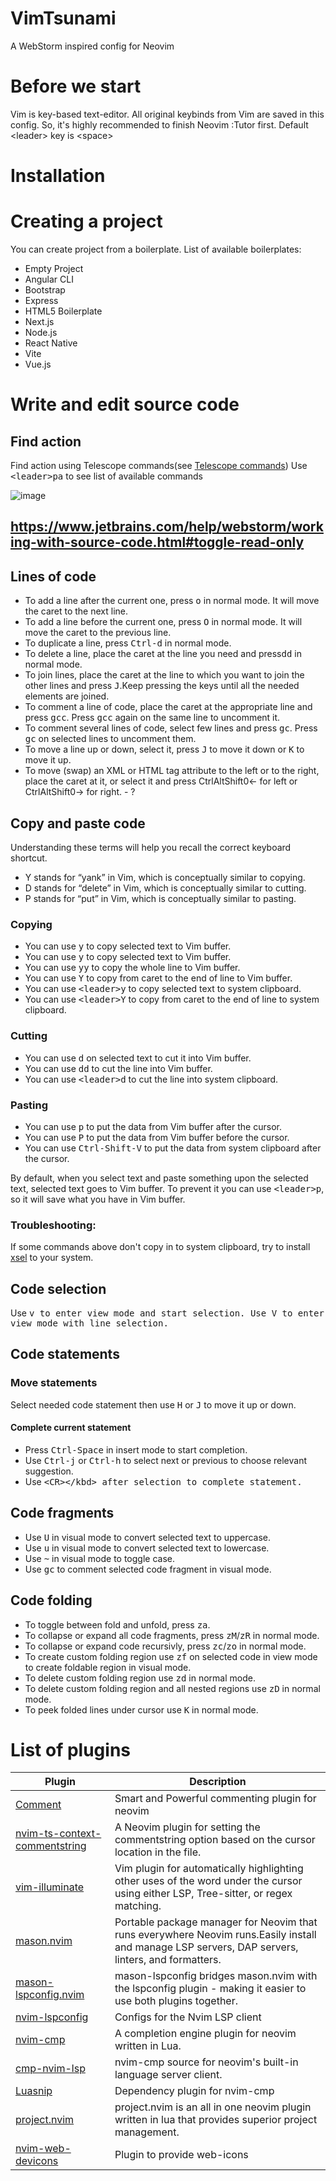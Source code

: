 # VimTsunami
A WebStorm inspired config for Neovim





# Before we start
Vim is key-based text-editor.
All original keybinds from Vim are saved in this config. So, it's highly recommended to finish Neovim :Tutor first. 
Default \<leader\> key is \<space\>

# Installation

# Creating a project
You can create project from a boilerplate. 
List of available boilerplates: 
- Empty Project
- Angular CLI
- Bootstrap
- Express
- HTML5 Boilerplate
- Next.js
- Node.js
- React Native
- Vite
- Vue.js


# Write and edit source code

## Find action 
Find action using Telescope commands(see [Telescope commands](https://github.com/nvim-telescope/telescope.nvim?tab=readme-ov-file#vim-pickers))
Use <kbd>\<leader\>pa</kbd> to see list of available commands

![image](https://github.com/EngineerMonkey404/VimTsunami/assets/74253189/32fb49e1-2278-4763-b436-c72d79cc5126)

## https://www.jetbrains.com/help/webstorm/working-with-source-code.html#toggle-read-only

## Lines of code

- To add a line after the current one, press <kbd>o</kbd> in normal mode. It will move the caret to the next line.<br>
- To add a line before the current one, press <kbd>O</kbd> in normal mode. It will move the caret to the previous line.<br>
- To duplicate a line, press <kbd>Ctrl-d</kbd> in normal mode.<br>
- To delete a line, place the caret at the line you need and press<kbd>dd</kbd> in normal mode.<br>
- To join lines, place the caret at the line to which you want to join the other lines and press <kbd>J</kbd>.Keep pressing the keys until all the needed elements are joined.<br>
- To comment a line of code, place the caret at the appropriate line and press <kbd>gcc</kbd>. Press <kbd>gcc</kbd> again on the same line to uncomment it.
- To comment several lines of code, select few lines and press <kbd>gc</kbd>. Press <kbd>gc</kbd> on selected lines to uncomment them.
- To move a line up or down, select it, press <kbd>J</kbd> to move it down or <kbd>K</kbd> to move it up.
- To move (swap) an XML or HTML tag attribute to the left or to the right, place the caret at it, or select it and press CtrlAltShift0← for left or CtrlAltShift0→ for right. - ? 

## Copy and paste code

Understanding these terms will help you recall the correct keyboard shortcut.
- Y stands for “yank” in Vim, which is conceptually similar to copying.
- D stands for “delete” in Vim, which is conceptually similar to cutting.
- P stands for “put” in Vim, which is conceptually similar to pasting.

### Copying

- You can use <kbd>y</kbd> to copy selected text to Vim buffer.
- You can use <kbd>y</kbd> to copy selected text to Vim buffer.
- You can use <kbd>yy</kbd> to copy the whole line to Vim buffer.
- You can use <kbd>Y</kbd> to copy from caret to the end of line to Vim buffer.
- You can use <kbd>\<leader\>y</kbd> to copy selected text to system clipboard.
- You can use <kbd>\<leader\>Y</kbd> to copy from caret to the end of line to system clipboard.


### Cutting

- You can use <kbd>d</kbd> on selected text to cut it into Vim buffer.
- You can use <kbd>dd</kbd> to cut the line into Vim buffer.
- You can use <kbd>\<leader\>d</kbd> to cut the line into system clipboard.


### Pasting

- You can use <kbd>p</kbd> to put the data from Vim buffer after the cursor.
- You can use <kbd>P</kbd> to put the data from Vim buffer before the cursor.
- You can use <kbd>Ctrl-Shift-V</kbd> to put the data from system clipboard after the cursor.

By default, when you select text and paste something upon the selected text, selected text goes to Vim buffer.
To prevent it you can use <kbd>\<leader\>p</kbd>, so it will save what you have in Vim buffer.


### Troubleshooting:
If some commands above don't copy in to system clipboard, try to install [xsel](https://github.com/kfish/xsel) to your system. 


## Code selection
Use <kbd>v<kbd> to enter view mode and start selection.
Use <kbd>V<kbd> to enter view mode with line selection.


## Code statements 

### Move statements

Select needed code statement then use <kbd>H</kbd> or <kbd>J</kbd> to move it up or down.


#### Complete current statement

- Press <kbd>Ctrl-Space</kbd> in insert mode to start completion.
- Use <kbd>Ctrl-j</kbd> or <kbd>Ctrl-h</kbd> to select next or previous to choose relevant suggestion.
- Use <kbd>\<CR>\</kbd> after selection to complete statement.


## Code fragments

- Use <kbd>U</kbd> in visual mode to convert selected text to uppercase.
- Use <kbd>u</kbd> in visual mode to convert selected text to lowercase.
- Use <kbd>~</kbd> in visual mode to toggle case.
- Use <kbd>gc</kbd> to comment selected code fragment in visual mode.


## Code folding

- To toggle between fold and unfold, press <kbd>za</kbd>.
- To collapse or expand all code fragments, press <kbd>zM</kbd>/<kbd>zR</kbd> in normal mode.
- To collapse or expand code recursivly, press <kbd>zc</kbd>/<kbd>zo</kbd> in normal mode.
- To create custom folding region use <kbd>zf</kbd> on selected code in view mode to create foldable region in visual mode.
- To delete custom folding region use <kbd>zd</kbd> in normal mode.
- To delete custom folding region and all nested regions use <kbd>zD</kbd> in normal mode.
- To peek folded lines under cursor use <kbd>K</kbd> in normal mode.


#






# List of plugins

| Plugin | Description |
| --- | --- |
| [Comment](https://github.com/numToStr/Comment.nvim) | Smart and Powerful commenting plugin for neovim |
| [nvim-ts-context-commentstring](https://github.com/JoosepAlviste/nvim-ts-context-commentstring) | A Neovim plugin for setting the commentstring option based on the cursor location in the file. |
| [vim-illuminate](https://github.com/RRethy/vim-illuminate) | Vim plugin for automatically highlighting other uses of the word under the cursor using either LSP, Tree-sitter, or regex matching. |
| [mason.nvim](https://github.com/williamboman/mason.nvim) | Portable package manager for Neovim that runs everywhere Neovim runs.Easily install and manage LSP servers, DAP servers, linters, and formatters. |
| [mason-lspconfig.nvim](https://github.com/williamboman/mason-lspconfig.nvim) | mason-lspconfig bridges mason.nvim with the lspconfig plugin - making it easier to use both plugins together. |
| [nvim-lspconfig](https://github.com/neovim/nvim-lspconfig) | Configs for the Nvim LSP client |
| [nvim-cmp](https://github.com/hrsh7th/nvim-cmp) | A completion engine plugin for neovim written in Lua. |
| [cmp-nvim-lsp](https://github.com/hrsh7th/cmp-nvim-lsp) | nvim-cmp source for neovim's built-in language server client. |
| [Luasnip](https://github.com/L3MON4D3/LuaSnip) | Dependency plugin for nvim-cmp |
| [project.nvim](https://github.com/ahmedkhalf/project.nvim) | project.nvim is an all in one neovim plugin written in lua that provides superior project management. |
| [nvim-web-devicons](https://github.com/nvim-tree/nvim-web-devicons) | Plugin to provide web-icons |






  

